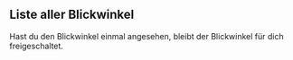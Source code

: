 ## Liste aller Blickwinkel

Hast du den Blickwinkel einmal angesehen, bleibt der Blickwinkel für dich freigeschaltet.
